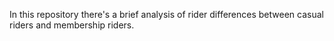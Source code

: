 In this repository there's a brief analysis of rider differences between casual riders and membership riders.
